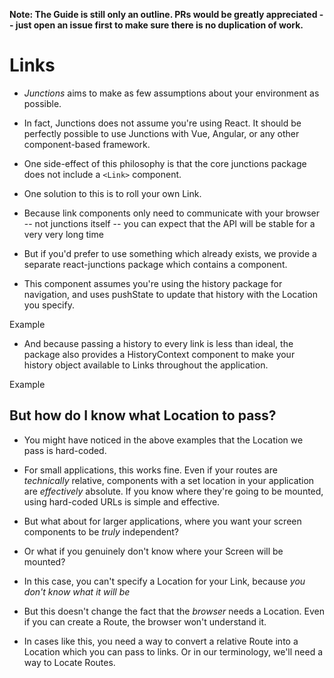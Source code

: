 **Note: The Guide is still only an outline. PRs would be greatly appreciated -- just open an issue first to make sure there is no duplication of work.**

# Links

- *Junctions* aims to make as few assumptions about your environment as possible.
- In fact, Junctions does not assume you're using React. It should be perfectly possible to use Junctions with Vue, Angular, or any other component-based framework.
- One side-effect of this philosophy is that the core junctions package does not include a `<Link>` component.

- One solution to this is to roll your own Link.
- Because link components only need to communicate with your browser -- not junctions itself -- you can expect that the API will be stable for a very very long time

- But if you'd prefer to use something which already exists, we provide a separate react-junctions package which contains a <Link> component.
- This component assumes you're using the history package for navigation, and uses pushState to update that history with the Location you specify.

Example

- And because passing a history to every link is less than ideal, the package also provides a HistoryContext component to make your history object available to Links throughout the application.

Example

## But how do I know what Location to pass?

- You might have noticed in the above examples that the Location we pass is hard-coded.
- For small applications, this works fine. Even if your routes are *technically* relative, components with a set location in your application are *effectively* absolute. If you know where they're going to be mounted, using hard-coded URLs is simple and effective.

- But what about for larger applications, where you want your screen components to be *truly* independent?
- Or what if you genuinely don't know where your Screen will be mounted?
- In this case, you can't specify a Location for your Link, because *you don't know what it will be*
- But this doesn't change the fact that the *browser* needs a Location. Even if you can create a Route, the browser won't understand it.
- In cases like this, you need a way to convert a relative Route into a Location which you can pass to links. Or in our terminology, we'll need a way to Locate Routes.
